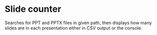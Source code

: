 # Slide counter

Searches for PPT and PPTX files in given path, then displays how many slides are in each presentation either in CSV output or the console.